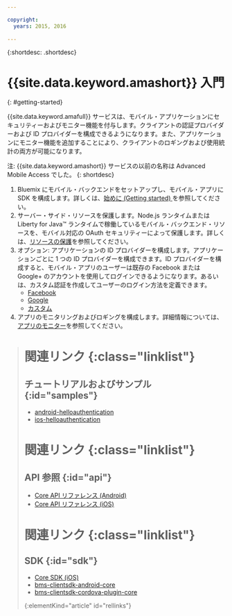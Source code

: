 ```yaml
---

copyright:
  years: 2015, 2016
  
---
```


{:shortdesc: .shortdesc}

# {{site.data.keyword.amashort}} 入門
{: #getting-started}

{{site.data.keyword.amafull}} サービスは、モバイル・アプリケーションにセキュリティーおよびモニター機能を付与します。クライアントの認証プロバイダーおよび ID プロバイダーを構成できるようになります。また、アプリケーションにモニター機能を追加することにより、クライアントのロギングおよび使用統計の両方が可能になります。

注: {{site.data.keyword.amashort}} サービスの以前の名称は Advanced Mobile Access でした。
{: shortdesc}

1. Bluemix にモバイル・バックエンドをセットアップし、モバイル・アプリに SDK を構成します。詳しくは、[始めに (Getting started) ](getting-started.html)を参照してください。
1. サーバー・サイド・リソースを保護します。Node.js ランタイムまたは Liberty for Java&trade; ランタイムで稼働しているモバイル・バックエンド・リソースを、モバイル対応の OAuth セキュリティーによって保護します。詳しくは、[リソースの保護](protecting-resources.html)を参照してください。
1. オプション: アプリケーションの ID プロバイダーを構成します。アプリケーションごとに 1 つの ID プロバイダーを構成できます。ID プロバイダーを構成すると、モバイル・アプリのユーザーは既存の Facebook または Google+ のアカウントを使用してログインできるようになります。あるいは、カスタム認証を作成してユーザーのログイン方法を定義できます。
   * [Facebook](facebook-auth-overview.html)
   * [Google](google-auth-overview.html)
   * [カスタム](custom-auth.html)
1. アプリのモニタリングおよびロギングを構成します。詳細情報については、[アプリのモニター](app-monitoring.html)を参照してください。


># 関連リンク {:class="linklist"}
>## チュートリアルおよびサンプル {:id="samples"}
>* [android-helloauthentication](https://github.com/ibm-bluemix-mobile-services/bms-samples-android-helloauthentication)
>* [ios-helloauthentication](https://github.com/ibm-bluemix-mobile-services/bms-samples-ios-helloauthentication)
>
># 関連リンク {:class="linklist"}
>## API 参照 {:id="api"}
>* [Core API リファレンス (Android)](https://console.{DomainName}/docs/api/content/api/mobilefirst/android/core-api-doc/overview-summary.html)
>* [Core API リファレンス (iOS)](https://console.{DomainName}/docs/api/content/api/mobilefirst/ios/IMFCore_api-doc/html/index.html)
>
># 関連リンク {:class="linklist"}
>## SDK {:id="sdk"}
>* [Core SDK (iOS) ](https://hub.jazz.net/git/bluemixmobilesdk/imf-ios-sdk/archive?revstr=master)  
>* [bms-clientsdk-android-core](https://github.com/ibm-bluemix-mobile-services/bms-clientsdk-android-core)
>* [bms-clientsdk-cordova-plugin-core](https://github.com/ibm-bluemix-mobile-services/bms-clientsdk-cordova-plugin-core)
>
>{:elementKind="article" id="rellinks"}
